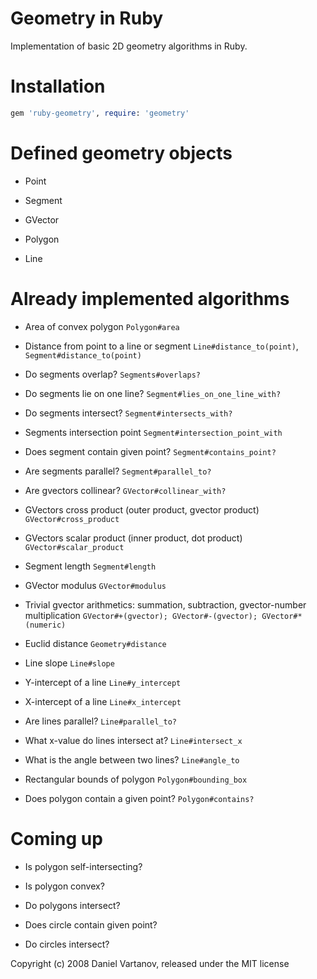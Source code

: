 Geometry in Ruby
================

Implementation of basic 2D geometry algorithms in Ruby.


Installation
============
```ruby
gem 'ruby-geometry', require: 'geometry'
```


Defined geometry objects
========================

  * Point

  * Segment

  * GVector

  * Polygon

  * Line


Already implemented algorithms
==============================

  * Area of convex polygon `Polygon#area`

  * Distance from point to a line or segment `Line#distance_to(point)`, `Segment#distance_to(point)`

  * Do segments overlap? `Segments#overlaps?`

  * Do segments lie on one line? `Segment#lies_on_one_line_with?`

  * Do segments intersect? `Segment#intersects_with?`

  * Segments intersection point `Segment#intersection_point_with`

  * Does segment contain given point?  `Segment#contains_point?`

  * Are segments parallel? `Segment#parallel_to?`

  * Are gvectors collinear? `GVector#collinear_with?`

  * GVectors cross product (outer product, gvector product) `GVector#cross_product`

  * GVectors scalar product (inner product, dot product) `GVector#scalar_product`

  * Segment length `Segment#length`

  * GVector modulus `GVector#modulus`

  * Trivial gvector arithmetics: summation, subtraction, gvector-number multiplication `GVector#+(gvector); GVector#-(gvector); GVector#*(numeric)`

  * Euclid distance `Geometry#distance`

  * Line slope `Line#slope`

  * Y-intercept of a line `Line#y_intercept`

  * X-intercept of a line `Line#x_intercept`

  * Are lines parallel? `Line#parallel_to?`

  * What x-value do lines intersect at? `Line#intersect_x`

  * What is the angle between two lines? `Line#angle_to`

  * Rectangular bounds of polygon `Polygon#bounding_box`

  * Does polygon contain a given point? `Polygon#contains?`


Coming up
=========

  * Is polygon self-intersecting?

  * Is polygon convex?

  * Do polygons intersect?

  * Does circle contain given point?

  * Do circles intersect?


Copyright (c) 2008 Daniel Vartanov, released under the MIT license
